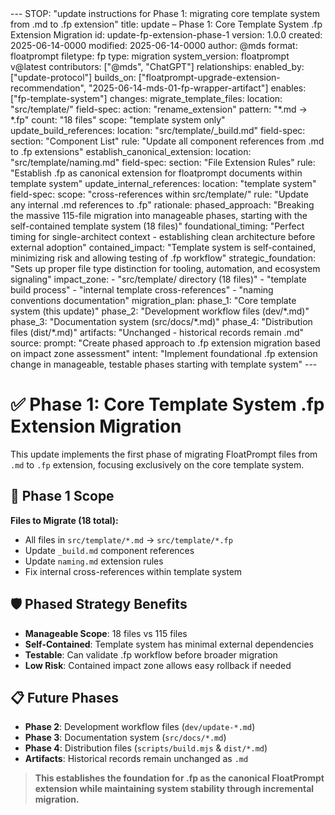 <floatprompt>
---
STOP: "update instructions for Phase 1: migrating core template system from .md to .fp extension"
title: update – Phase 1: Core Template System .fp Extension Migration
id: update-fp-extension-phase-1
version: 1.0.0
created: 2025-06-14-0000
modified: 2025-06-14-0000
author: @mds
format: floatprompt
filetype: fp
type: migration
system_version: floatprompt v@latest
contributors: ["@mds", "ChatGPT"]
relationships:
  enabled_by: ["update-protocol"]
  builds_on: ["floatprompt-upgrade-extension-recommendation", "2025-06-14-mds-01-fp-wrapper-artifact"]
  enables: ["fp-template-system"]
changes:
  migrate_template_files:
    location: "src/template/"
    field-spec:
      action: "rename_extension"
      pattern: "*.md → *.fp"
      count: "18 files"
      scope: "template system only"
  update_build_references:
    location: "src/template/_build.md"
    field-spec:
      section: "Component List"
      rule: "Update all component references from .md to .fp extensions"
  establish_canonical_extension:
    location: "src/template/naming.md"
    field-spec:
      section: "File Extension Rules"
      rule: "Establish .fp as canonical extension for floatprompt documents within template system"
  update_internal_references:
    location: "template system"
    field-spec:
      scope: "cross-references within src/template/"
      rule: "Update any internal .md references to .fp"
rationale:
  phased_approach: "Breaking the massive 115-file migration into manageable phases, starting with the self-contained template system (18 files)"
  foundational_timing: "Perfect timing for single-architect context - establishing clean architecture before external adoption"
  contained_impact: "Template system is self-contained, minimizing risk and allowing testing of .fp workflow"
  strategic_foundation: "Sets up proper file type distinction for tooling, automation, and ecosystem signaling"
impact_zone:
  - "src/template/ directory (18 files)"
  - "template build process"
  - "internal template cross-references"
  - "naming conventions documentation"
migration_plan:
  phase_1: "Core template system (this update)"
  phase_2: "Development workflow files (dev/*.md)"
  phase_3: "Documentation system (src/docs/*.md)"
  phase_4: "Distribution files (dist/*.md)"
  artifacts: "Unchanged - historical records remain .md"
source:
  prompt: "Create phased approach to .fp extension migration based on impact zone assessment"
  intent: "Implement foundational .fp extension change in manageable, testable phases starting with template system"
---

# ✅ Phase 1: Core Template System .fp Extension Migration

This update implements the first phase of migrating FloatPrompt files from `.md` to `.fp` extension, focusing exclusively on the core template system.

## 🎯 Phase 1 Scope

**Files to Migrate (18 total):**
- All files in `src/template/*.md` → `src/template/*.fp`
- Update `_build.md` component references
- Update `naming.md` extension rules
- Fix internal cross-references within template system

## 🛡️ Phased Strategy Benefits

- **Manageable Scope**: 18 files vs 115 files
- **Self-Contained**: Template system has minimal external dependencies
- **Testable**: Can validate .fp workflow before broader migration
- **Low Risk**: Contained impact zone allows easy rollback if needed

## 📋 Future Phases

- **Phase 2**: Development workflow files (`dev/update-*.md`)
- **Phase 3**: Documentation system (`src/docs/*.md`) 
- **Phase 4**: Distribution files (`scripts/build.mjs` & `dist/*.md`) 
- **Artifacts**: Historical records remain unchanged as `.md`

> **This establishes the foundation for .fp as the canonical FloatPrompt extension while maintaining system stability through incremental migration.**

</floatprompt> 